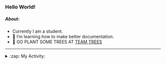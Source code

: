 ### Hello World!

##### About:
- Currently I am a student.
- 🌱 I’m learning how to make better documentation.
- 🌱 GO PLANT SOME TREES AT [TEAM TREES](https://teamtrees.org/)

---
<details>
  <summary>:zap: My Activity:</summary>
  
<!--START_SECTION:waka-->
![Code Time](http://img.shields.io/badge/Code%20Time-1%2C151%20hrs%2032%20mins-blue)

**I'm a Night 🦉** 

```text
🌞 Morning                1422 commits        ██░░░░░░░░░░░░░░░░░░░░░░░   09.20 % 
🌆 Daytime                5485 commits        █████████░░░░░░░░░░░░░░░░   35.47 % 
🌃 Evening                4444 commits        ███████░░░░░░░░░░░░░░░░░░   28.74 % 
🌙 Night                  4113 commits        ███████░░░░░░░░░░░░░░░░░░   26.60 % 
```
📅 **I'm Most Productive on Wednesday** 

```text
Monday                   2325 commits        ████░░░░░░░░░░░░░░░░░░░░░   15.03 % 
Tuesday                  2020 commits        ███░░░░░░░░░░░░░░░░░░░░░░   13.06 % 
Wednesday                3574 commits        ██████░░░░░░░░░░░░░░░░░░░   23.11 % 
Thursday                 1909 commits        ███░░░░░░░░░░░░░░░░░░░░░░   12.34 % 
Friday                   1514 commits        ██░░░░░░░░░░░░░░░░░░░░░░░   09.79 % 
Saturday                 1383 commits        ██░░░░░░░░░░░░░░░░░░░░░░░   08.94 % 
Sunday                   2739 commits        ████░░░░░░░░░░░░░░░░░░░░░   17.71 % 
```


📊 **This Week I Spent My Time On** 

```text
🔥 Editors: 
VS Code                  5 hrs 47 mins       █████████████████████████   100.00 % 

🐱‍💻 Projects: 
giveth-dapps-v2          3 hrs 18 mins       ██████████████░░░░░░░░░░░   57.16 % 
praise                   2 hrs 28 mins       ███████████░░░░░░░░░░░░░░   42.84 % 
```


 Last Updated on 13/07/2023 14:10:16 UTC
<!--END_SECTION:waka-->
</details>
